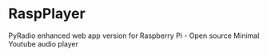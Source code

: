 # RaspPlayer
PyRadio enhanced web app version for Raspberry Pi  - Open source Minimal Youtube audio player

